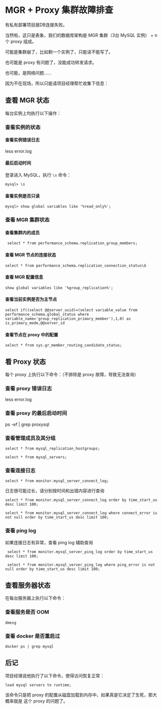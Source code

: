 # MGR + Proxy 集群故障排查

有私有部署项目报DB连接失败。

当然啦，这只是表象，我们的数据库架构是 MGR 集群（3台 MySQL 实例） + n 个 proxy 组成。

可能是集群崩了，比如剩一个实例了，只能读不能写了。

也可能是 proxy 有问题了，没能成功转发请求。

也可能，是网络问题……

因为不在现场，所以只能请项目经理帮忙收集下信息：

## 查看 MGR 状态

每台实例上均执行以下操作：

### 查看实例的状态

#### 查看实例错误日志

less error.log 

#### 最后启动时间

登录进入 MySQL，执行 `\s` 命令：

```text
mysql> \s
```

#### 查看实例是否只读

```text
mysql> show global variables like '%read_only%';
```

### 查看 MGR 集群状态

#### 查看集群内的成员

```text
 select * from performance_schema.replication_group_members;
```

#### 查看 MGR 节点的连接状态

```text
select * from performance_schema.replication_connection_status\G
```

#### 查看 MGR 配置信息

```text
show global variables like '%group_replication%';
```

#### 查看当前实例是否为主节点

```text
select if((select @@server_uuid)=(select variable_value from performance_schema.global_status where variable_name='group_replication_primary_member'),1,0) as is_primary_mode,@@server_id
```

#### 查看节点在 proxy 中的配置

```text
select * from sys.gr_member_routing_candidate_status;
```

## 看 Proxy 状态

每个 proxy 上执行以下命令：（不排除是 proxy 故障，导致无法查询）

### 查看 proxy 错误日志

less error.log

### 查看 proxy 的最后启动时间

ps -ef \| grep proxysql

### 查看管理成员及其分组

```text
select * from mysql_replication_hostgroups;
```

```text
select * from mysql_servers;
```

### 查看连接日志

```text
select * from monitor.mysql_server_connect_log;
```

日志很可能过长，请分别按时间和出错内容进行查询

```text
select * from monitor.mysql_server_connect_log order by time_start_us desc limit 100;
```

```text
select * from monitor.mysql_server_connect_log where connect_error is not null order by time_start_us desc limit 100;
```

### 查看 ping log

如果连接日志有异常，查看 ping log 辅助查询

```text
 select * from monitor.mysql_server_ping_log order by time_start_us desc limit 100;
```

```text
 select * from monitor.mysql_server_ping_log where ping_error is not null order by time_start_us desc limit 100;
```

## 查看服务器状态

在每台服务器上执行以下命令：

### 查看服务是否 OOM

```text
dmesg
```

### 查看 docker 是否重启过

```text
docker ps | grep mysql
```

## 后记

项目经理说他执行了以下命令，使得访问恢复正常：

```text
load mysql servers to runtime; 
```

该命令只是把 proxy 的配置从磁盘加载到内存中，如果真是它决定了生死，那大概率就是 这个 proxy 的问题了。





